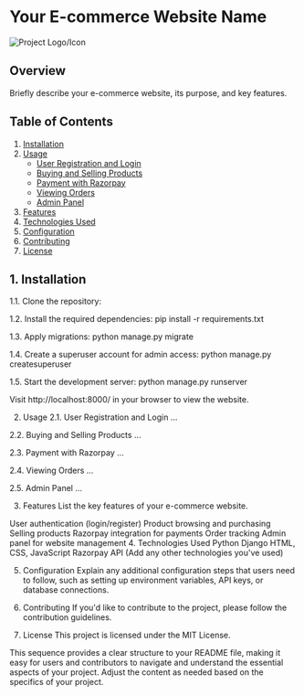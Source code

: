# Your E-commerce Website Name

![Project Logo/Icon](path/to/logo.png)

## Overview

Briefly describe your e-commerce website, its purpose, and key features.

## Table of Contents

1. [Installation](#1-installation)
2. [Usage](#2-usage)
   - [User Registration and Login](#21-user-registration-and-login)
   - [Buying and Selling Products](#22-buying-and-selling-products)
   - [Payment with Razorpay](#23-payment-with-razorpay)
   - [Viewing Orders](#24-viewing-orders)
   - [Admin Panel](#25-admin-panel)
3. [Features](#3-features)
4. [Technologies Used](#4-technologies-used)
5. [Configuration](#5-configuration)
6. [Contributing](#6-contributing)
7. [License](#7-license)

## 1. Installation

1.1. Clone the repository:

1.2. Install the required dependencies:
pip install -r requirements.txt

1.3. Apply migrations:
python manage.py migrate

1.4. Create a superuser account for admin access:
python manage.py createsuperuser

1.5. Start the development server:
python manage.py runserver


Visit http://localhost:8000/ in your browser to view the website.

2. Usage
2.1. User Registration and Login
...

2.2. Buying and Selling Products
...

2.3. Payment with Razorpay
...

2.4. Viewing Orders
...

2.5. Admin Panel
...

3. Features
List the key features of your e-commerce website.

User authentication (login/register)
Product browsing and purchasing
Selling products
Razorpay integration for payments
Order tracking
Admin panel for website management
4. Technologies Used
Python
Django
HTML, CSS, JavaScript
Razorpay API
(Add any other technologies you've used)

5. Configuration
Explain any additional configuration steps that users need to follow, such as setting up environment variables, API keys, or database connections.

6. Contributing
If you'd like to contribute to the project, please follow the contribution guidelines.

7. License
This project is licensed under the MIT License.


This sequence provides a clear structure to your README file, making it easy for users and contributors to navigate and understand the essential aspects of your project. Adjust the content as needed based on the specifics of your project.
